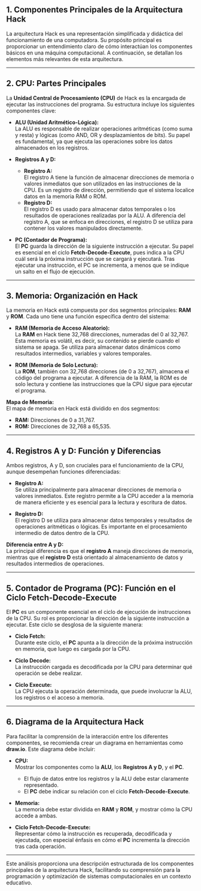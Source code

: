 ## **1. Componentes Principales de la Arquitectura Hack**

La arquitectura Hack es una representación simplificada y didáctica del funcionamiento de una computadora. Su propósito principal es proporcionar un entendimiento claro de cómo interactúan los componentes básicos en una máquina computacional. A continuación, se detallan los elementos más relevantes de esta arquitectura.

---

## **2. CPU: Partes Principales**

La **Unidad Central de Procesamiento (CPU)** de Hack es la encargada de ejecutar las instrucciones del programa. Su estructura incluye los siguientes componentes clave:

- **ALU (Unidad Aritmético-Lógica):**  
  La ALU es responsable de realizar operaciones aritméticas (como suma y resta) y lógicas (como AND, OR y desplazamientos de bits). Su papel es fundamental, ya que ejecuta las operaciones sobre los datos almacenados en los registros.

- **Registros A y D:**
  - **Registro A:**  
    El registro A tiene la función de almacenar direcciones de memoria o valores inmediatos que son utilizados en las instrucciones de la CPU. Es un registro de dirección, permitiendo que el sistema localice datos en la memoria RAM o ROM.
  - **Registro D:**  
    El registro D es usado para almacenar datos temporales o los resultados de operaciones realizadas por la ALU. A diferencia del registro A, que se enfoca en direcciones, el registro D se utiliza para contener los valores manipulados directamente.

- **PC (Contador de Programa):**  
  El **PC** guarda la dirección de la siguiente instrucción a ejecutar. Su papel es esencial en el ciclo **Fetch-Decode-Execute**, pues indica a la CPU cuál será la próxima instrucción que se cargará y ejecutará. Tras ejecutar una instrucción, el PC se incrementa, a menos que se indique un salto en el flujo de ejecución.

---

## **3. Memoria: Organización en Hack**

La memoria en Hack está compuesta por dos segmentos principales: **RAM** y **ROM**. Cada uno tiene una función específica dentro del sistema:

- **RAM (Memoria de Acceso Aleatorio):**  
  La **RAM** en Hack tiene 32,768 direcciones, numeradas del 0 al 32,767. Esta memoria es volátil, es decir, su contenido se pierde cuando el sistema se apaga. Se utiliza para almacenar datos dinámicos como resultados intermedios, variables y valores temporales.

- **ROM (Memoria de Solo Lectura):**  
  La **ROM**, también con 32,768 direcciones (de 0 a 32,767), almacena el código del programa a ejecutar. A diferencia de la RAM, la ROM es de solo lectura y contiene las instrucciones que la CPU sigue para ejecutar el programa.

**Mapa de Memoria:**  
El mapa de memoria en Hack está dividido en dos segmentos:
- **RAM:** Direcciones de 0 a 31,767.
- **ROM:** Direcciones de 32,768 a 65,535.

---

## **4. Registros A y D: Función y Diferencias**

Ambos registros, A y D, son cruciales para el funcionamiento de la CPU, aunque desempeñan funciones diferenciadas:

- **Registro A:**  
  Se utiliza principalmente para almacenar direcciones de memoria o valores inmediatos. Este registro permite a la CPU acceder a la memoria de manera eficiente y es esencial para la lectura y escritura de datos.

- **Registro D:**  
  El registro D se utiliza para almacenar datos temporales y resultados de operaciones aritméticas o lógicas. Es importante en el procesamiento intermedio de datos dentro de la CPU.

**Diferencia entre A y D:**  
La principal diferencia es que el **registro A** maneja direcciones de memoria, mientras que el **registro D** está orientado al almacenamiento de datos y resultados intermedios de operaciones.

---

## **5. Contador de Programa (PC): Función en el Ciclo Fetch-Decode-Execute**

El **PC** es un componente esencial en el ciclo de ejecución de instrucciones de la CPU. Su rol es proporcionar la dirección de la siguiente instrucción a ejecutar. Este ciclo se desglosa de la siguiente manera:

- **Ciclo Fetch:**  
  Durante este ciclo, el **PC** apunta a la dirección de la próxima instrucción en memoria, que luego es cargada por la CPU.

- **Ciclo Decode:**  
  La instrucción cargada es decodificada por la CPU para determinar qué operación se debe realizar.

- **Ciclo Execute:**  
  La CPU ejecuta la operación determinada, que puede involucrar la ALU, los registros o el acceso a memoria.

---

## **6. Diagrama de la Arquitectura Hack**

Para facilitar la comprensión de la interacción entre los diferentes componentes, se recomienda crear un diagrama en herramientas como **draw.io**. Este diagrama debe incluir:

- **CPU:**  
  Mostrar los componentes como la **ALU**, los **Registros A y D**, y el **PC**. 
  - El flujo de datos entre los registros y la ALU debe estar claramente representado.
  - El **PC** debe indicar su relación con el ciclo **Fetch-Decode-Execute**.

- **Memoria:**  
  La memoria debe estar dividida en **RAM** y **ROM**, y mostrar cómo la CPU accede a ambas.

- **Ciclo Fetch-Decode-Execute:**  
  Representar cómo la instrucción es recuperada, decodificada y ejecutada, con especial énfasis en cómo el **PC** incrementa la dirección tras cada operación.

---

Este análisis proporciona una descripción estructurada de los componentes principales de la arquitectura Hack, facilitando su comprensión para la programación y optimización de sistemas computacionales en un contexto educativo.

